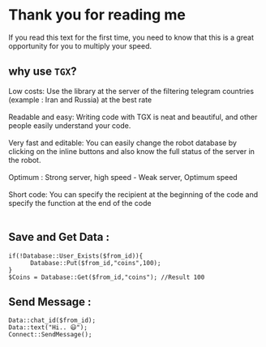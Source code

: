 # Thank you for reading me

If you read this text for the first time, you need to know that this is a great opportunity for you to multiply your speed.

## why use `TGX`?

Low costs: Use the library at the server of the filtering telegram countries (example : Iran and Russia) at the best rate
</br> </br>
Readable and easy: Writing code with TGX is neat and beautiful, and other people easily understand your code.
</br> </br>
Very fast and editable: You can easily change the robot database by clicking on the inline buttons and also know the full status of the server in the robot.
</br> </br>
Optimum : Strong server, high speed - Weak server, Optimum speed
</br> </br> 
Short code: You can specify the recipient at the beginning of the code and specify the function at the end of the code
</br> </br>

## Save and Get Data :
<pre><code>if(!Database::User_Exists($from_id)){
      Database::Put($from_id,"coins",100);
}
$Coins = Database::Get($from_id,"coins"); //Result 100
</code></pre>
## Send Message :
<pre><code>Data::chat_id($from_id);
Data::text("Hi.. 😃");
Connect::SendMessage();
</code></pre>
